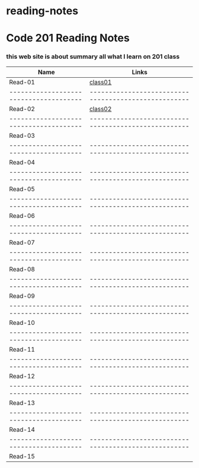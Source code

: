 # reading-notes
# Code 201 Reading Notes
### this web site is about summary all what I learn on 201 class 

Name                                  |  Links                                              
--------------------------------------|----------------------------------------------------
Read-01                               |  [class01](https://nermin-nasasra.github.io/reading-notes/class01) 
--------------------------------------|----------------------------------------------------
Read-02                               |   [class02](https://nermin-nasasra.github.io/reading-notes/class02)
--------------------------------------|----------------------------------------------------
Read-03                               |                                                    
--------------------------------------|----------------------------------------------------
Read-04                               |                                                    
--------------------------------------|----------------------------------------------------
Read-05                               |                                                    
--------------------------------------|----------------------------------------------------
Read-06                               |                                                    
--------------------------------------|----------------------------------------------------
Read-07                               |                                                    
--------------------------------------|----------------------------------------------------
Read-08                               |                                                    
--------------------------------------|----------------------------------------------------
Read-09                               |                                                    
--------------------------------------|----------------------------------------------------
Read-10                               |                                                    
--------------------------------------|----------------------------------------------------
Read-11                               |                                                    
--------------------------------------|----------------------------------------------------
Read-12                               |                                                    
--------------------------------------|----------------------------------------------------
Read-13                               |                                                    
--------------------------------------|----------------------------------------------------
Read-14                               |                                                    
--------------------------------------|----------------------------------------------------
Read-15                               |                                                    

